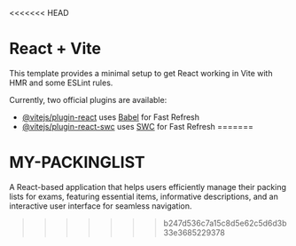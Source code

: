 <<<<<<< HEAD
# React + Vite

This template provides a minimal setup to get React working in Vite with HMR and some ESLint rules.

Currently, two official plugins are available:

- [@vitejs/plugin-react](https://github.com/vitejs/vite-plugin-react/blob/main/packages/plugin-react/README.md) uses [Babel](https://babeljs.io/) for Fast Refresh
- [@vitejs/plugin-react-swc](https://github.com/vitejs/vite-plugin-react-swc) uses [SWC](https://swc.rs/) for Fast Refresh
=======
# MY-PACKINGLIST
A React-based application that helps users efficiently manage their packing lists for exams, featuring essential items, informative descriptions, and an interactive user interface for seamless navigation.
>>>>>>> b247d536c7a15c8d5e62c5d6d3b33e3685229378

